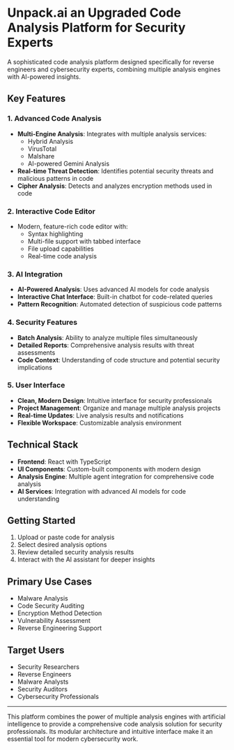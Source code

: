 # Unpack.ai an Upgraded Code Analysis Platform for Security Experts

A sophisticated code analysis platform designed specifically for reverse engineers and cybersecurity experts, combining multiple analysis engines with AI-powered insights.

## Key Features

### 1. Advanced Code Analysis
- **Multi-Engine Analysis**: Integrates with multiple analysis services:
  - Hybrid Analysis
  - VirusTotal
  - Malshare
  - AI-powered Gemini Analysis
- **Real-time Threat Detection**: Identifies potential security threats and malicious patterns in code
- **Cipher Analysis**: Detects and analyzes encryption methods used in code

### 2. Interactive Code Editor
- Modern, feature-rich code editor with:
  - Syntax highlighting
  - Multi-file support with tabbed interface
  - File upload capabilities
  - Real-time code analysis

### 3. AI Integration
- **AI-Powered Analysis**: Uses advanced AI models for code analysis
- **Interactive Chat Interface**: Built-in chatbot for code-related queries
- **Pattern Recognition**: Automated detection of suspicious code patterns

### 4. Security Features
- **Batch Analysis**: Ability to analyze multiple files simultaneously
- **Detailed Reports**: Comprehensive analysis results with threat assessments
- **Code Context**: Understanding of code structure and potential security implications

### 5. User Interface
- **Clean, Modern Design**: Intuitive interface for security professionals
- **Project Management**: Organize and manage multiple analysis projects
- **Real-time Updates**: Live analysis results and notifications
- **Flexible Workspace**: Customizable analysis environment

## Technical Stack
- **Frontend**: React with TypeScript
- **UI Components**: Custom-built components with modern design
- **Analysis Engine**: Multiple agent integration for comprehensive code analysis
- **AI Services**: Integration with advanced AI models for code understanding

## Getting Started
1. Upload or paste code for analysis
2. Select desired analysis options
3. Review detailed security analysis results
4. Interact with the AI assistant for deeper insights

## Primary Use Cases
- Malware Analysis
- Code Security Auditing
- Encryption Method Detection
- Vulnerability Assessment
- Reverse Engineering Support

## Target Users
- Security Researchers
- Reverse Engineers
- Malware Analysts
- Security Auditors
- Cybersecurity Professionals

---

This platform combines the power of multiple analysis engines with artificial intelligence to provide a comprehensive code analysis solution for security professionals. Its modular architecture and intuitive interface make it an essential tool for modern cybersecurity work.
